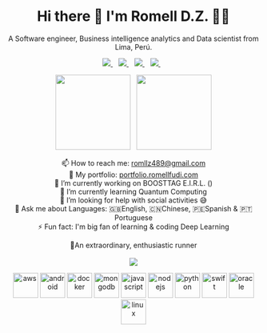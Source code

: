<h1 align='center'>
  Hi there 👋 I'm Romell D.Z. 👨‍💻
</h1>

<p align='center'>
  A Software engineer, Business intelligence analytics and Data scientist from Lima, Perú.
</p>

<p align='center'>
  
  <a href="https://www.twitter.com/romellfudi/">
    <img src="https://img.shields.io/badge/twitter-%2300ACEE.svg?&style=for-the-badge&logo=twitter&logoColor=white" />
  </a>&nbsp;&nbsp;
  <a href="https://wa.me/51952645566?text=Hi!%20Romell">
    <img src="https://img.shields.io/badge/WHATSAPP-%2325D366.svg?&style=for-the-badge&logo=whatsapp&logoColor=white" />    
  </a>&nbsp;&nbsp;
  <a href="https://www.linkedin.com/in/romell-dominguez/">
    <img src="https://img.shields.io/badge/linkedin-%230077B5.svg?&style=for-the-badge&logo=linkedin&logoColor=white" />
  </a>&nbsp;&nbsp;
  <a href="https://instagram.com/romellfudi">
    <img src="https://img.shields.io/badge/instagram-%23E4405F.svg?&style=for-the-badge&logo=instagram&logoColor=white" />        
  </a>&nbsp;&nbsp;
  
</p>

<p align='center'>
  <a href="#"><img src="https://github-readme-stats.vercel.app/api?username=romellfudi&show_icons=true&count_private=true&theme=dark" height="150"></a>&nbsp;&nbsp;
  <a href="#"><img src="https://github-readme-stats.vercel.app/api/top-langs/?username=romellfudi&layout=compact&theme=dark" height="150"></a>
  
</p>

<p align='center'>
  📫 How to reach me: <a href='mailto:romllz489@gmail.com'>romllz489@gmail.com</a><br>
  🍱 My portfolio: <a href='http://portfolio.romellfudi.com/'>portfolio.romellfudi.com</a><br>
  🔭 I’m currently working on BOOSTTAG E.I.R.L. ()</br>
  🌱 I’m currently learning Quantum Computing</br>
  🤔 I’m looking for help with social activities 😅</br>
  💬 Ask me about Languages: 🇬🇧English, 🇨🇳Chinese, 🇵🇪Spanish & 🇵🇹Portuguese </br>
  ⚡ Fun fact: I'm big fan of learning & coding Deep Learning
</p>  
<p align='center'>
🏃An extraordinary, enthusiastic runner </br></br>
  <a href="#"><img src="https://badges.pufler.dev/visits/romellfudi/romellfudi"></a> 
</p>

<p align="center"><img src="https://devicons.github.io/devicon/devicon.git/icons/amazonwebservices/amazonwebservices-original-wordmark.svg" alt="aws" width="50" height="50"/> <img src="https://devicons.github.io/devicon/devicon.git/icons/android/android-original-wordmark.svg" alt="android" width="50" height="50"/> <img src="https://devicons.github.io/devicon/devicon.git/icons/docker/docker-original-wordmark.svg" alt="docker" width="50" height="50"/> <img src="https://devicons.github.io/devicon/devicon.git/icons/mongodb/mongodb-original-wordmark.svg" alt="mongodb" width="50" height="50"/> <img src="https://devicons.github.io/devicon/devicon.git/icons/javascript/javascript-original.svg" alt="javascript" width="50" height="50"/> <img src="https://devicons.github.io/devicon/devicon.git/icons/nodejs/nodejs-original-wordmark.svg" alt="nodejs" width="50" height="50"/> <img src="https://devicons.github.io/devicon/devicon.git/icons/python/python-original-wordmark.svg" alt="python" width="50" height="50"/> <img src="https://devicons.github.io/devicon/devicon.git/icons/swift/swift-original-wordmark.svg" alt="swift" width="50" height="50"/> <img src="https://devicons.github.io/devicon/devicon.git/icons/oracle/oracle-original.svg" alt="oracle" width="50" height="50"/> <img src="https://devicons.github.io/devicon/devicon.git/icons/linux/linux-original.svg" alt="linux" width="50" height="50"/></p>
